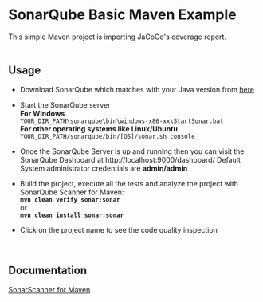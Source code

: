 # SonarQube Basic Maven Example

This simple Maven project is importing JaCoCo's coverage report.
<br /><br />

## Usage

* Download SonarQube which matches with your Java version from [here](https://www.sonarqube.org/downloads/)

* Start the SonarQube server\
**For Windows**\
`YOUR_DIR_PATH\sonarqube\bin\windows-x86-xx\StartSonar.bat`\
**For other operating systems like Linux/Ubuntu**\
`YOUR_DIR_PATH/sonarqube/bin/[OS]/sonar.sh console`

* Once the SonarQube Server is up and running then you can visit the SonarQube Dashboard at http://localhost:9000/dashboard/
Default System administrator credentials are **admin/admin**

* Build the project, execute all the tests and analyze the project with SonarQube Scanner for Maven:\
**`mvn clean verify sonar:sonar`**\
or\
**`mvn clean install sonar:sonar`**
        
* Click on the project name to see the code quality inspection
<br />

## Documentation

[SonarScanner for Maven](https://docs.sonarqube.org/latest/analysis/scan/sonarscanner-for-maven/)
